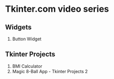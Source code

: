 # Tkinter.com video series

## Widgets

1. Button Widget

## Tkinter Projects

1. BMI Calculator
2. Magic 8-Ball App - Tkinter Projects 2

